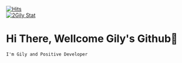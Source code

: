 <div align=left>
  
  [![Hits](https://hits.seeyoufarm.com/api/count/incr/badge.svg?url=https%3A%2F%2Fgithub.com%2F2Gily%2F2Gily&count_bg=%2379C83D&title_bg=%23555555&icon=&icon_color=%23E7E7E7&title=Today&edge_flat=false)](https://github.com/2Gily/)<br>
  [![2Gily Stat](https://github-readme-stats.vercel.app/api?username=2Gily&show_icons=true&?theme=dark)](https://github.com/2Gily/)<br>
  
  # Hi There, Wellcome Gily's Github👋<br>
    I'm Gily and Positive Developer
<!--
**2Gily/2Gily** is a ✨ _special_ ✨ repository because its `README.md` (this file) appears on your GitHub profile.


- 🔭 I’m currently working on ...
- 🌱 I’m currently learning ...
- 👯 I’m looking to collaborate on ...
- 🤔 I’m looking for help with ...
- 💬 Ask me about ...
- 📫 How to reach me: ...
- 😄 Pronouns: ...
- ⚡ Fun fact: ...
-->

